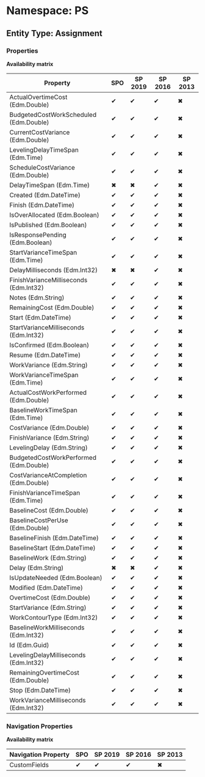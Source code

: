 # Namespace: PS
## Entity Type: Assignment

### Properties

**Availability matrix**

Property | SPO | SP 2019 | SP 2016 | SP 2013
----------|-----|---------|---------|--------
ActualOvertimeCost (Edm.Double) | ✔ | ✔ | ✔ | ✖
BudgetedCostWorkScheduled (Edm.Double) | ✔ | ✔ | ✔ | ✖
CurrentCostVariance (Edm.Double) | ✔ | ✔ | ✔ | ✖
LevelingDelayTimeSpan (Edm.Time) | ✔ | ✔ | ✔ | ✖
ScheduleCostVariance (Edm.Double) | ✔ | ✔ | ✔ | ✖
DelayTimeSpan (Edm.Time) | ✖ | ✖ | ✔ | ✖
Created (Edm.DateTime) | ✔ | ✔ | ✔ | ✖
Finish (Edm.DateTime) | ✔ | ✔ | ✔ | ✖
IsOverAllocated (Edm.Boolean) | ✔ | ✔ | ✔ | ✖
IsPublished (Edm.Boolean) | ✔ | ✔ | ✔ | ✖
IsResponsePending (Edm.Boolean) | ✔ | ✔ | ✔ | ✖
StartVarianceTimeSpan (Edm.Time) | ✔ | ✔ | ✔ | ✖
DelayMilliseconds (Edm.Int32) | ✖ | ✖ | ✔ | ✖
FinishVarianceMilliseconds (Edm.Int32) | ✔ | ✔ | ✔ | ✖
Notes (Edm.String) | ✔ | ✔ | ✔ | ✖
RemainingCost (Edm.Double) | ✔ | ✔ | ✔ | ✖
Start (Edm.DateTime) | ✔ | ✔ | ✔ | ✖
StartVarianceMilliseconds (Edm.Int32) | ✔ | ✔ | ✔ | ✖
IsConfirmed (Edm.Boolean) | ✔ | ✔ | ✔ | ✖
Resume (Edm.DateTime) | ✔ | ✔ | ✔ | ✖
WorkVariance (Edm.String) | ✔ | ✔ | ✔ | ✖
WorkVarianceTimeSpan (Edm.Time) | ✔ | ✔ | ✔ | ✖
ActualCostWorkPerformed (Edm.Double) | ✔ | ✔ | ✔ | ✖
BaselineWorkTimeSpan (Edm.Time) | ✔ | ✔ | ✔ | ✖
CostVariance (Edm.Double) | ✔ | ✔ | ✔ | ✖
FinishVariance (Edm.String) | ✔ | ✔ | ✔ | ✖
LevelingDelay (Edm.String) | ✔ | ✔ | ✔ | ✖
BudgetedCostWorkPerformed (Edm.Double) | ✔ | ✔ | ✔ | ✖
CostVarianceAtCompletion (Edm.Double) | ✔ | ✔ | ✔ | ✖
FinishVarianceTimeSpan (Edm.Time) | ✔ | ✔ | ✔ | ✖
BaselineCost (Edm.Double) | ✔ | ✔ | ✔ | ✖
BaselineCostPerUse (Edm.Double) | ✔ | ✔ | ✔ | ✖
BaselineFinish (Edm.DateTime) | ✔ | ✔ | ✔ | ✖
BaselineStart (Edm.DateTime) | ✔ | ✔ | ✔ | ✖
BaselineWork (Edm.String) | ✔ | ✔ | ✔ | ✖
Delay (Edm.String) | ✖ | ✖ | ✔ | ✖
IsUpdateNeeded (Edm.Boolean) | ✔ | ✔ | ✔ | ✖
Modified (Edm.DateTime) | ✔ | ✔ | ✔ | ✖
OvertimeCost (Edm.Double) | ✔ | ✔ | ✔ | ✖
StartVariance (Edm.String) | ✔ | ✔ | ✔ | ✖
WorkContourType (Edm.Int32) | ✔ | ✔ | ✔ | ✖
BaselineWorkMilliseconds (Edm.Int32) | ✔ | ✔ | ✔ | ✖
Id (Edm.Guid) | ✔ | ✔ | ✔ | ✖
LevelingDelayMilliseconds (Edm.Int32) | ✔ | ✔ | ✔ | ✖
RemainingOvertimeCost (Edm.Double) | ✔ | ✔ | ✔ | ✖
Stop (Edm.DateTime) | ✔ | ✔ | ✔ | ✖
WorkVarianceMilliseconds (Edm.Int32) | ✔ | ✔ | ✔ | ✖

### Navigation Properties

**Availability matrix**

Navigation Property | SPO | SP 2019 | SP 2016 | SP 2013
----------|-----|---------|---------|--------
CustomFields | ✔ | ✔ | ✔ | ✖
